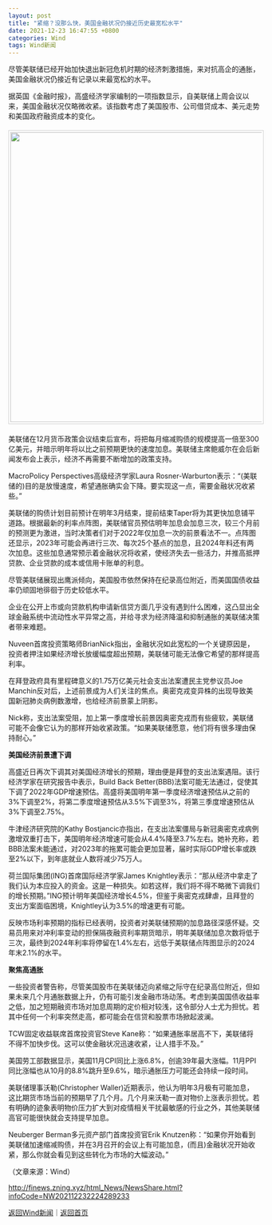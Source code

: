 ```yaml
---
layout: post
title: "紧缩？没那么快，美国金融状况仍接近历史最宽松水平"
date: 2021-12-23 16:47:55 +0800
categories: Wind
tags: Wind新闻
---
```

<p>尽管美联储已经开始加快退出新冠危机时期的经济刺激措施，来对抗高企的通胀，美国金融状况仍接近有记录以来最宽松的水平。</p><p>据英国《金融时报》，高盛经济学家编制的一项指数显示，自美联储上周会议以来，美国金融状况仅略微收紧。该指数考虑了美国股市、公司借贷成本、美元走势和美国政府融资成本的变化。</p><center><img src="https://dfscdn.dfcfw.com/download/D25614843379106374034.jpg" emheight="309" style="border:#d1d1d1 1px solid;padding:3px;margin:5px 0;" width="580" /></center><p>美联储在12月货币政策会议结束后宣布，将把每月缩减购债的规模提高一倍至300亿美元，并暗示明年将以比之前预期更快的速度加息。美联储主席鲍威尔在会后新闻发布会上表示，经济不再需要不断增加的政策支持。</p><p>MacroPolicy Perspectives高级经济学家Laura Rosner-Warburton表示：“(美联储的)目的是放慢速度，希望通胀确实会下降。要实现这一点，需要金融状况收紧些。”</p><p>美联储的购债计划目前预计在明年3月结束，提前结束Taper将为其更快加息铺平道路。根据最新的利率点阵图，美联储官员预估明年加息会加息三次，较三个月前的预测更为激进，当时决策者们对于2022年仅加息一次的前景看法不一。点阵图还显示，2023年可能会再进行三次、每次25个基点的加息，且2024年料还有两次加息。这些加息通常预示着金融状况将收紧，使经济失去一些活力，并推高抵押贷款、企业贷款的成本或信用卡账单的利息。</p><p>尽管美联储展现出鹰派倾向，美国股市依然保持在纪录高位附近，而美国国债收益率仍顽固地徘徊于历史较低水平。</p><p>企业在公开上市或向贷款机构申请新信贷方面几乎没有遇到什么困难，这凸显出全球金融系统中流动性水平异常之高，并给寻求为经济降温和抑制通胀的美联储决策者带来难题。</p><p>Nuveen首席投资策略师BrianNick指出，金融状况如此宽松的一个关键原因是，投资者押注如果经济增长放缓幅度超出预期，美联储可能无法像它希望的那样提高利率。</p><p>在拜登政府具有里程碑意义的1.75万亿美元社会支出法案遭民主党参议员Joe Manchin反对后，上述前景成为人们关注的焦点。奥密克戎变异株的出现导致美国新冠肺炎病例数激增，也给经济前景蒙上阴影。</p><p>Nick称，支出法案受阻，加上第一季度增长前景因奥密克戎而有些疲软，美联储可能不会像它认为的那样开始收紧政策。“如果美联储愿意，他们将有很多理由保持耐心。”</p><p><strong>美国经济前景遭下调</strong></p><p>高盛近日再次下调其对美国经济增长的预期，理由便是拜登的支出法案遇阻。该行经济学家在研究报告中表示，Build Back Better(BBB)法案可能无法通过，促使其下调了2022年GDP增速预估。高盛将美国明年第一季度经济增速预估从之前的3%下调至2%，将第二季度增速预估从3.5%下调至3%，将第三季度增速预估从3%下调至2.75%。</p><p>牛津经济研究院的Kathy Bostjancic亦指出，在支出法案僵局与新冠奥密克戎病例激增双重打击下，美国明年经济增速可能会从4.4%降至3.7%左右。她补充称，若BBB法案未能通过，对2023年的拖累可能会更加显著，届时实际GDP增长率或跌至2%以下，到年底就业人数将减少75万人。</p><p>荷兰国际集团(ING)首席国际经济学家James Knightley表示：“那从经济中拿走了我们认为本应投入的资金。这是一种损失。如若这样，我们将不得不略微下调我们的增长预期。”ING预计明年美国经济增长4.5%，但鉴于奥密克戎肆虐，且拜登的支出方案面临困境，Knightley认为3.5%的增速更有可能。</p><p>反映市场利率预期的指标已经表明，投资者对美联储预期的加息路径深感怀疑。交易员用来对冲利率变动的担保隔夜融资利率期货暗示，明年美联储加息次数将低于三次，最终到2024年利率将停留在1.4%左右，远低于美联储点阵图显示的2024年末2.1%的水平。</p><p><strong>聚焦高通胀</strong></p><p>一些投资者警告称，尽管美国股市在美联储迈向紧缩之际守在纪录高位附近，但如果未来几个月通胀数据上升，仍有可能引发金融市场动荡。考虑到美国国债收益率之低，加之短期融资市场对加息周期的定价相对较浅，这令部分人士尤为担忧。若其中任何一个利率突然走高，都可能会在信贷和股票市场掀起波澜。</p><p>TCW固定收益联席首席投资官Steve Kane称：“如果通胀率居高不下，美联储将不得不加快步伐。这可以使金融状况迅速收紧，让人措手不及。”</p><p>美国劳工部数据显示，美国11月CPI同比上涨6.8%，创逾39年最大涨幅。11月PPI同比涨幅也从10月的8.8%跳升至9.6%，暗示通胀压力可能还会持续一段时间。</p><p>美联储理事沃勒(Christopher Waller)近期表示，他认为明年3月极有可能加息，这比期货市场当前的预期早了几个月。几个月来沃勒一直对物价上涨表示担忧。若有明确的迹象表明物价压力扩大到对疫情相关干扰最敏感的行业之外，其他美联储高官可能很快就会支持提早加息。</p><p>Neuberger Berman多元资产部门首席投资官Erik Knutzen称：“如果你开始看到美联储加速缩减购债，并在3月召开的会议上有可能加息，(而且)金融状况开始收紧，那么你就会看见到这些转化为市场的大幅波动。”</p><p class="em_media">（文章来源：Wind）</p>

<http://finews.zning.xyz/html_News/NewsShare.html?infoCode=NW202112232224289233>

[返回Wind新闻](//finews.withounder.com/category/Wind.html)｜[返回首页](//finews.withounder.com/)